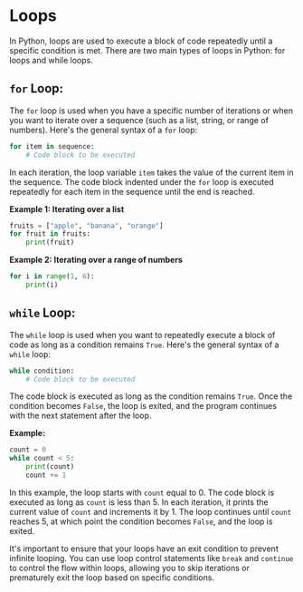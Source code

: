 # Loops
In Python, loops are used to execute a block of code repeatedly until a specific condition is met. There are two main types of loops in Python: for loops and while loops.

## `for` Loop:
The `for` loop is used when you have a specific number of iterations or when you want to iterate over a sequence (such as a list, string, or range of numbers). Here's the general syntax of a `for` loop:

```py
for item in sequence:
    # Code block to be executed
```
In each iteration, the loop variable `item` takes the value of the current item in the sequence. The code block indented under the `for` loop is executed repeatedly for each item in the sequence until the end is reached.

**Example 1: Iterating over a list**
```py
fruits = ["apple", "banana", "orange"]
for fruit in fruits:
    print(fruit)
```
**Example 2: Iterating over a range of numbers**
```py
for i in range(1, 6):
    print(i)
```

## `while` Loop:
The `while` loop is used when you want to repeatedly execute a block of code as long as a condition remains `True`. Here's the general syntax of a `while` loop:

```py
while condition:
    # Code block to be executed
```
The code block is executed as long as the condition remains `True`. Once the condition becomes `False`, the loop is exited, and the program continues with the next statement after the loop.

**Example:**
```py
count = 0
while count < 5:
    print(count)
    count += 1
```
In this example, the loop starts with `count` equal to 0. The code block is executed as long as `count` is less than 5. In each iteration, it prints the current value of `count` and increments it by 1. The loop continues until `count` reaches 5, at which point the condition becomes `False`, and the loop is exited.

It's important to ensure that your loops have an exit condition to prevent infinite looping. You can use loop control statements like `break` and `continue` to control the flow within loops, allowing you to skip iterations or prematurely exit the loop based on specific conditions.
